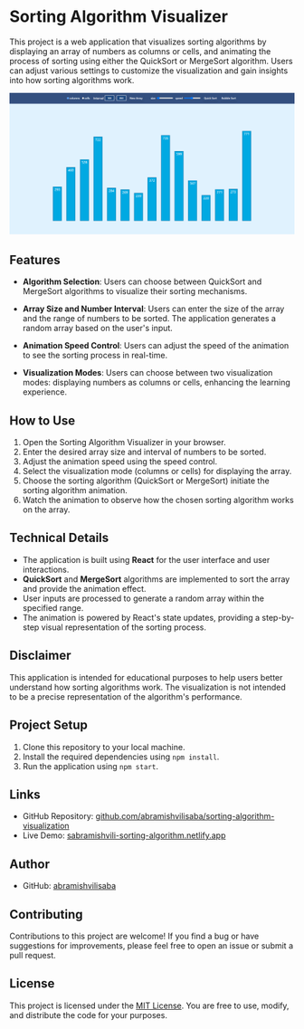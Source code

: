 # Sorting Algorithm Visualizer

This project is a web application that visualizes sorting algorithms by displaying an array of numbers as columns or cells, and animating the process of sorting using either the QuickSort or MergeSort algorithm. Users can adjust various settings to customize the visualization and gain insights into how sorting algorithms work.

![App Preview](./screenshot.jpg)


## Features

- **Algorithm Selection**: Users can choose between QuickSort and MergeSort algorithms to visualize their sorting mechanisms.

- **Array Size and Number Interval**: Users can enter the size of the array and the range of numbers to be sorted. The application generates a random array based on the user's input.

- **Animation Speed Control**: Users can adjust the speed of the animation to see the sorting process in real-time.

- **Visualization Modes**: Users can choose between two visualization modes: displaying numbers as columns or cells, enhancing the learning experience.

## How to Use

1. Open the Sorting Algorithm Visualizer in your browser.
2. Enter the desired array size and interval of numbers to be sorted.
3. Adjust the animation speed using the speed control.
4. Select the visualization mode (columns or cells) for displaying the array.
5. Choose the sorting algorithm (QuickSort or MergeSort) initiate the sorting algorithm animation.
6. Watch the animation to observe how the chosen sorting algorithm works on the array.

## Technical Details

- The application is built using **React** for the user interface and user interactions.
- **QuickSort** and **MergeSort** algorithms are implemented to sort the array and provide the animation effect.
- User inputs are processed to generate a random array within the specified range.
- The animation is powered by React's state updates, providing a step-by-step visual representation of the sorting process.

## Disclaimer

This application is intended for educational purposes to help users better understand how sorting algorithms work. The visualization is not intended to be a precise representation of the algorithm's performance.

## Project Setup

1. Clone this repository to your local machine.
2. Install the required dependencies using `npm install`.
3. Run the application using `npm start`.

## Links

- GitHub Repository: [github.com/abramishvilisaba/sorting-algorithm-visualization](https://github.com/abramishvilisaba/sorting-algorithm-visualization)
- Live Demo: [sabramishvili-sorting-algorithm.netlify.app](https://sabramishvili-sorting-algorithm.netlify.app/)

## Author

- GitHub: [abramishvilisaba](https://github.com/abramishvilisaba)

## Contributing

Contributions to this project are welcome! If you find a bug or have suggestions for improvements, please feel free to open an issue or submit a pull request.

## License

This project is licensed under the [MIT License](LICENSE). You are free to use, modify, and distribute the code for your purposes.


